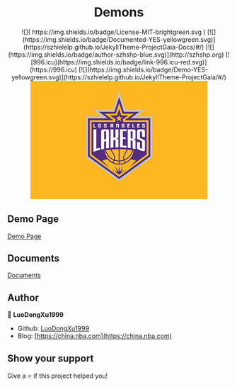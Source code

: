 <h1 align="center">
Demons
</h1>

<center>
![]( https://img.shields.io/badge/License-MIT-brightgreen.svg  )
[![](https://img.shields.io/badge/Documented-YES-yellowgreen.svg)](https://szhielelp.github.io/JekyllTheme-ProjectGaia-Docs/#/)
[![](https://img.shields.io/badge/author-szhshp-blue.svg)](http://szhshp.org)
[![996.icu](https://img.shields.io/badge/link-996.icu-red.svg)](https://996.icu) 
[![](https://img.shields.io/badge/Demo-YES-yellowgreen.svg)](https://szhielelp.github.io/JekyllTheme-ProjectGaia/#/)

</center> 

<div align=center><img width="400px" src="timg.jpeg"/></div>

## Demo Page

[ Demo Page](https://127.0.0.1:4000/)

## Documents

[    Documents    ](https://china.nba.com)

## Author

👤 **LuoDongXu1999**

* Github: [LuoDongXu1999](https://github.com/LuoDongXu1999)
* Blog: [https://china.nba.com](https://china.nba.com)

## Show your support

Give a ⭐️ if this project helped you!
